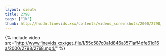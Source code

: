 ```yaml
--- 
layout: sieutv
title: 2798
tags: ["1k"]
thumb: http://hwcdn.finevids.xxx/contents/videos_screenshots/2000/2798/preview.mp4.jpg
---
```

{% include video src="http://www.finevids.xxx/get_file/1/55c587c0a1d846a8571aff4dfe61d16a/2000/2798/2798.mp4/" %} 
